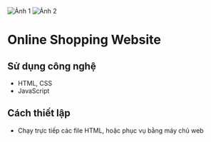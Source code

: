 ![Ảnh 1](/Downloads/Portfolio-Light.png)
![Ảnh 2](/Downloads/Protfolio-Dark.png)
# Online Shopping Website

## Sử dụng công nghệ
- HTML, CSS
- JavaScript

## Cách thiết lập
- Chạy trực tiếp các file HTML, hoặc phục vụ bằng máy chủ web
